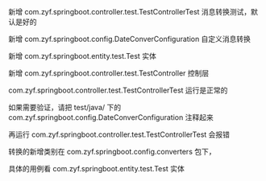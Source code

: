 新增 com.zyf.springboot.controller.test.TestControllerTest 消息转换测试，默认是好的

新增 com.zyf.springboot.config.DateConverConfiguration 自定义消息转换

新增 com.zyf.springboot.entity.test.Test 实体

新增 com.zyf.springboot.controller.test.TestController 控制层

com.zyf.springboot.controller.test.TestControllerTest 运行是正常的

如果需要验证，请把 test/java/ 下的 com.zyf.springboot.config.DateConverConfiguration 注释起来

再运行 com.zyf.springboot.controller.test.TestControllerTest 会报错

转换的新增类别在 com.zyf.springboot.config.converters 包下，

具体的用例看 com.zyf.springboot.entity.test.Test 实体